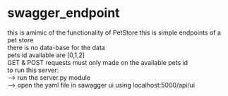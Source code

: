 # swagger_endpoint
this is amimic of the functionality of PetStore
this is simple endpoints of a pet store                  
there is no data-base for the data      
pets id available are [0,1,2]       
GET & POST requests must only made on the available pets id         
to run this server:    
 --> run the server.py module    
 --> open the yaml file in sawagger ui using  localhost:5000/api/ui   
